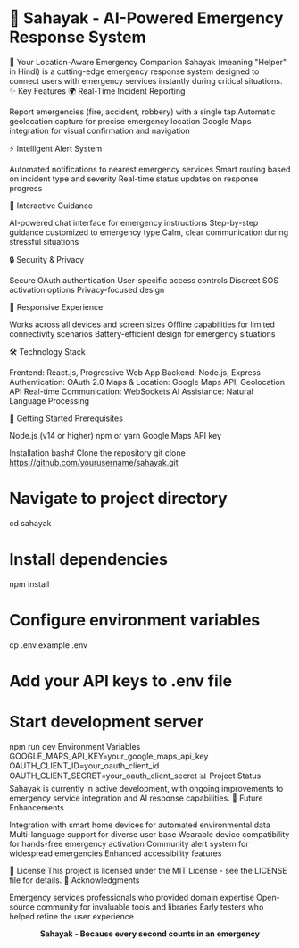 # 🚨 Sahayak - AI-Powered Emergency Response System
📱 Your Location-Aware Emergency Companion
Sahayak (meaning "Helper" in Hindi) is a cutting-edge emergency response system designed to connect users with emergency services instantly during critical situations.
✨ Key Features
🌍 Real-Time Incident Reporting

Report emergencies (fire, accident, robbery) with a single tap
Automatic geolocation capture for precise emergency location
Google Maps integration for visual confirmation and navigation

⚡ Intelligent Alert System

Automated notifications to nearest emergency services
Smart routing based on incident type and severity
Real-time status updates on response progress

💬 Interactive Guidance

AI-powered chat interface for emergency instructions
Step-by-step guidance customized to emergency type
Calm, clear communication during stressful situations

🔒 Security & Privacy

Secure OAuth authentication
User-specific access controls
Discreet SOS activation options
Privacy-focused design

📱 Responsive Experience

Works across all devices and screen sizes
Offline capabilities for limited connectivity scenarios
Battery-efficient design for emergency situations

🛠️ Technology Stack

Frontend: React.js, Progressive Web App
Backend: Node.js, Express
Authentication: OAuth 2.0
Maps & Location: Google Maps API, Geolocation API
Real-time Communication: WebSockets
AI Assistance: Natural Language Processing

🚀 Getting Started
Prerequisites

Node.js (v14 or higher)
npm or yarn
Google Maps API key

Installation
bash# Clone the repository
git clone https://github.com/yourusername/sahayak.git

# Navigate to project directory
cd sahayak

# Install dependencies
npm install

# Configure environment variables
cp .env.example .env
# Add your API keys to .env file

# Start development server
npm run dev
Environment Variables
GOOGLE_MAPS_API_KEY=your_google_maps_api_key
OAUTH_CLIENT_ID=your_oauth_client_id
OAUTH_CLIENT_SECRET=your_oauth_client_secret
📊 Project Status
Sahayak is currently in active development, with ongoing improvements to emergency service integration and AI response capabilities.
🔮 Future Enhancements

Integration with smart home devices for automated environmental data
Multi-language support for diverse user base
Wearable device compatibility for hands-free emergency activation
Community alert system for widespread emergencies
Enhanced accessibility features

📄 License
This project is licensed under the MIT License - see the LICENSE file for details.
🙏 Acknowledgments

Emergency services professionals who provided domain expertise
Open-source community for invaluable tools and libraries
Early testers who helped refine the user experience


<p align="center">
  <strong>Sahayak - Because every second counts in an emergency</strong>
</p>
